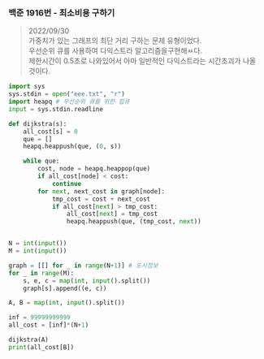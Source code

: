 ### 백준 1916번 - 최소비용 구하기

> 2022/09/30 <br>
> 가중치가 있는 그래프의 최단 거리 구하는 문제 유형이었다.<br>
> 우선순위 큐를 사용하여 다익스트라 알고리즘을구현해ㅆ다.<br>
> 제한시간이 0.5초로 나와있어서 아마 일반적인 다익스트라는 시간초괴가 나올 것이다.

```python
import sys
sys.stdin = open("eee.txt", "r")
import heapq # 우선순위 큐를 위한 힙큐
input = sys.stdin.readline

def dijkstra(s):
    all_cost[s] = 0
    que = []
    heapq.heappush(que, (0, s))

    while que:
        cost, node = heapq.heappop(que)
        if all_cost[node] < cost:
            continue
        for next, next_cost in graph[node]:
            tmp_cost = cost + next_cost
            if all_cost[next] > tmp_cost:
                all_cost[next] = tmp_cost
                heapq.heappush(que, (tmp_cost, next)) 


N = int(input())
M = int(input())

graph = [[] for _ in range(N+1)] # 도시정보
for _ in range(M):
    s, e, c = map(int, input().split())
    graph[s].append((e, c)) 

A, B = map(int, input().split())

inf = 99999999999
all_cost = [inf]*(N+1)

dijkstra(A)
print(all_cost[B])
```